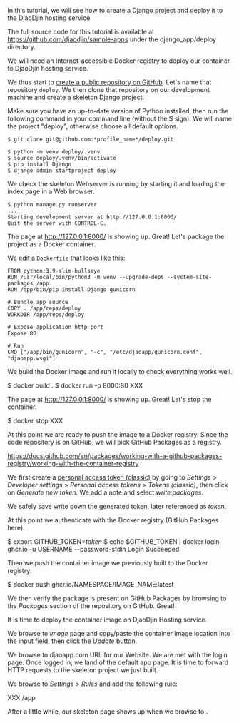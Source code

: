In this tutorial, we will see how to create  a Django project
and deploy it to the DjaoDjin hosting service.

The full source code for this tutorial is available at
https://github.com/djaodjin/sample-apps under the django_app/deploy directory.

We will need an Internet-accessible Docker registry to deploy our container
to DjaoDjin hosting service.

We thus start to [create a public repository on GitHub](https://docs.github.com/en/get-started/quickstart/create-a-repo).
Let's name that repository `deploy`.
We then clone that repository on our development machine and create
a skeleton Django project.

Make sure you have an up-to-date version of Python installed, then run
the following command in your command line (without the $ sign). We will
name the project "deploy", otherwise choose all default options.

    $ git clone git@github.com:*profile_name*/deploy.git

    $ python -m venv deploy/.venv
    $ source deploy/.venv/bin/activate
    $ pip install Django
    $ django-admin startproject deploy

We check the skeleton Webserver is running by starting it and loading the
index page in a Web browser.

    $ python manage.py runserver
    ...
    Starting development server at http://127.0.0.1:8000/
    Quit the server with CONTROL-C.

The page at http://127.0.0.1:8000/ is showing up. Great! Let's package
the project as a Docker container.

We edit a `Dockerfile` that looks like this:

    FROM python:3.9-slim-bullseye
    RUN /usr/local/bin/python3 -m venv --upgrade-deps --system-site-packages /app
    RUN /app/bin/pip install Django gunicorn

    # Bundle app source
    COPY . /app/reps/deploy
    WORKDIR /app/reps/deploy

    # Expose application http port
    Expose 80

    # Run
    CMD ["/app/bin/gunicorn", "-c", "/etc/djaoapp/gunicorn.conf", "djaoapp.wsgi"]

We build the Docker image and run it locally to check everything works well.

   $ docker build .
   $ docker run -p 8000:80 XXX

The page at http://127.0.0.1:8000/ is showing up. Great!
Let's stop the container.

   $ docker stop XXX

At this point we are ready to push the image to a Docker registry. Since the
code repository is on GitHub, we will pick GitHub Packages as a registry.

https://docs.github.com/en/packages/working-with-a-github-packages-registry/working-with-the-container-registry

We first create a [personal access token (classic)](https://docs.github.com/en/authentication/keeping-your-account-and-data-secure/creating-a-personal-access-token) by going to *Settings* > *Developer settings* > *Personal access tokens* > *Tokens (classic)*, then click on *Generate new token*.
We add a note and select *write:packages*.

We safely save write down the generated token, later referenced as *token*.

At this point we authenticate with the Docker registry (GitHub Packages here).

  $ export GITHUB_TOKEN=*token*
  $ echo $GITHUB_TOKEN | docker login ghcr.io -u USERNAME --password-stdin
  Login Succeeded

Then we push the container image we previously built to the Docker registry.

  $ docker push ghcr.io/NAMESPACE/IMAGE_NAME:latest

We then verify the package is present on GitHub Packages by browsing to the
*Packages* section of the repository on GitHub. Great!

It is time to deploy the container image on DjaoDjin Hosting service.

We browse to *Image* page and copy/paste the container image location into
the input field, then click the *Update* button.

We browse to djaoapp.com URL for our Website. We are met with the login
page. Once logged in, we land of the default app page. It is time to
forward HTTP requests to the skeleton project we just built.

We browse to *Settings* > *Rules* and add the following rule:

XXX /app



After a little while, our skeleton page shows up when we browse to .





